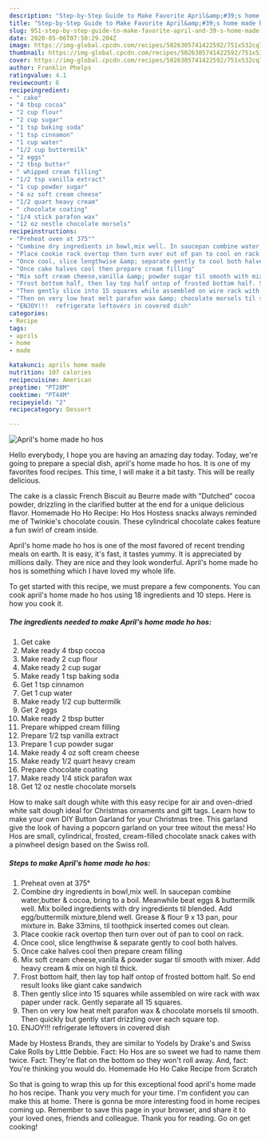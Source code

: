 ```yaml
---
description: "Step-by-Step Guide to Make Favorite April&amp;#39;s home made ho hos"
title: "Step-by-Step Guide to Make Favorite April&amp;#39;s home made ho hos"
slug: 951-step-by-step-guide-to-make-favorite-april-and-39-s-home-made-ho-hos
date: 2020-05-06T07:50:29.204Z
image: https://img-global.cpcdn.com/recipes/5026305741422592/751x532cq70/aprils-home-made-ho-hos-recipe-main-photo.jpg
thumbnail: https://img-global.cpcdn.com/recipes/5026305741422592/751x532cq70/aprils-home-made-ho-hos-recipe-main-photo.jpg
cover: https://img-global.cpcdn.com/recipes/5026305741422592/751x532cq70/aprils-home-made-ho-hos-recipe-main-photo.jpg
author: Franklin Phelps
ratingvalue: 4.1
reviewcount: 6
recipeingredient:
- " cake"
- "4 tbsp cocoa"
- "2 cup flour"
- "2 cup sugar"
- "1 tsp baking soda"
- "1 tsp cinnamon"
- "1 cup water"
- "1/2 cup buttermilk"
- "2 eggs"
- "2 tbsp butter"
- " whipped cream filling"
- "1/2 tsp vanilla extract"
- "1 cup powder sugar"
- "4 oz soft cream cheese"
- "1/2 quart heavy cream"
- " chocolate coating"
- "1/4 stick parafon wax"
- "12 oz nestle chocolate morsels"
recipeinstructions:
- "Preheat oven at 375°"
- "Combine dry ingredients in bowl,mix well. In saucepan combine water,butter &amp; cocoa, bring to a boil. Meanwhile beat eggs &amp; buttermilk well. Mix boiled ingredients with dry ingredients til blended. Add egg/buttermilk mixture,blend well. Grease &amp; flour 9 x 13 pan, pour mixture in. Bake 33mins, til toothpick inserted comes out clean."
- "Place cookie rack overtop then turn over out of pan to cool on rack."
- "Once cool, slice lengthwise &amp; separate gently to cool both halves."
- "Once cake halves cool then prepare cream filling"
- "Mix soft cream cheese,vanilla &amp; powder sugar til smooth with mixer. Add heavy cream &amp; mix on high til thick."
- "Frost bottom half, then lay top half ontop of frosted bottom half. So end result looks like giant cake sandwich"
- "Then gently slice into 15 squares while assembled on wire rack with wax paper under rack. Gently separate all 15 squares."
- "Then on very low heat melt parafon wax &amp; chocolate morsels til smooth. Then quickly but gently start drizzling over each square top."
- "ENJOY!!!  refrigerate leftovers in covered dish"
categories:
- Recipe
tags:
- aprils
- home
- made

katakunci: aprils home made 
nutrition: 107 calories
recipecuisine: American
preptime: "PT28M"
cooktime: "PT44M"
recipeyield: "2"
recipecategory: Dessert

---
```



![April&#39;s home made ho hos](https://img-global.cpcdn.com/recipes/5026305741422592/751x532cq70/aprils-home-made-ho-hos-recipe-main-photo.jpg)

Hello everybody, I hope you are having an amazing day today. Today, we're going to prepare a special dish, april&#39;s home made ho hos. It is one of my favorites food recipes. This time, I will make it a bit tasty. This will be really delicious.

The cake is a classic French Biscuit au Beurre made with &#34;Dutched&#34; cocoa powder, drizzling in the clarified butter at the end for a unique delicious flavor. Homemade Ho Ho Recipe: Ho Hos Hostess snacks always reminded me of Twinkie&#39;s chocolate cousin. These cylindrical chocolate cakes feature a fun swirl of cream inside.

April&#39;s home made ho hos is one of the most favored of recent trending meals on earth. It is easy, it's fast, it tastes yummy. It is appreciated by millions daily. They are nice and they look wonderful. April&#39;s home made ho hos is something which I have loved my whole life.


To get started with this recipe, we must prepare a few components. You can cook april&#39;s home made ho hos using 18 ingredients and 10 steps. Here is how you cook it.

<!--inarticleads1-->

##### The ingredients needed to make April&#39;s home made ho hos:

1. Get  cake
1. Make ready 4 tbsp cocoa
1. Make ready 2 cup flour
1. Make ready 2 cup sugar
1. Make ready 1 tsp baking soda
1. Get 1 tsp cinnamon
1. Get 1 cup water
1. Make ready 1/2 cup buttermilk
1. Get 2 eggs
1. Make ready 2 tbsp butter
1. Prepare  whipped cream filling
1. Prepare 1/2 tsp vanilla extract
1. Prepare 1 cup powder sugar
1. Make ready 4 oz soft cream cheese
1. Make ready 1/2 quart heavy cream
1. Prepare  chocolate coating
1. Make ready 1/4 stick parafon wax
1. Get 12 oz nestle chocolate morsels


How to make salt dough white with this easy recipe for air and oven-dried white salt dough ideal for Christmas ornaments and gift tags. Learn how to make your own DIY Button Garland for your Christmas tree. This garland give the look of having a popcorn garland on your tree witout the mess! Ho Hos are small, cylindrical, frosted, cream-filled chocolate snack cakes with a pinwheel design based on the Swiss roll. 

<!--inarticleads2-->

##### Steps to make April&#39;s home made ho hos:

1. Preheat oven at 375°
1. Combine dry ingredients in bowl,mix well. In saucepan combine water,butter &amp; cocoa, bring to a boil. Meanwhile beat eggs &amp; buttermilk well. Mix boiled ingredients with dry ingredients til blended. Add egg/buttermilk mixture,blend well. Grease &amp; flour 9 x 13 pan, pour mixture in. Bake 33mins, til toothpick inserted comes out clean.
1. Place cookie rack overtop then turn over out of pan to cool on rack.
1. Once cool, slice lengthwise &amp; separate gently to cool both halves.
1. Once cake halves cool then prepare cream filling
1. Mix soft cream cheese,vanilla &amp; powder sugar til smooth with mixer. Add heavy cream &amp; mix on high til thick.
1. Frost bottom half, then lay top half ontop of frosted bottom half. So end result looks like giant cake sandwich
1. Then gently slice into 15 squares while assembled on wire rack with wax paper under rack. Gently separate all 15 squares.
1. Then on very low heat melt parafon wax &amp; chocolate morsels til smooth. Then quickly but gently start drizzling over each square top.
1. ENJOY!!!  refrigerate leftovers in covered dish


Made by Hostess Brands, they are similar to Yodels by Drake&#39;s and Swiss Cake Rolls by Little Debbie. Fact: Ho Hos are so sweet we had to name them twice. Fact: They&#39;re flat on the bottom so they won&#39;t roll away. And, fact: You&#39;re thinking you would do. Homemade Ho Ho Cake Recipe from Scratch 

So that is going to wrap this up for this exceptional food april&#39;s home made ho hos recipe. Thank you very much for your time. I'm confident you can make this at home. There is gonna be more interesting food in home recipes coming up. Remember to save this page in your browser, and share it to your loved ones, friends and colleague. Thank you for reading. Go on get cooking!
